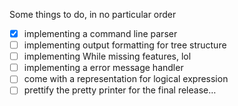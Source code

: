 Some things to do, in no particular order

* [x] implementing a command line parser
* [ ] implementing output formatting for tree structure
* [ ] implementing While missing features, lol
* [ ] implementing a error message handler
* [ ] come with a representation for logical expression
* [ ] prettify the pretty printer for the final release…
